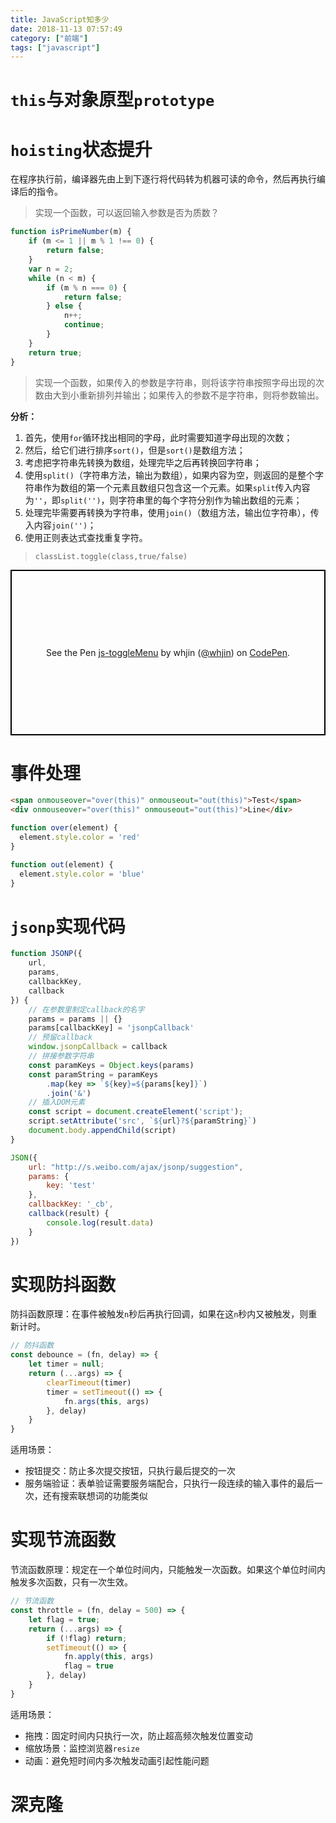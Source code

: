 ```yaml
---
title: JavaScript知多少
date: 2018-11-13 07:57:49
category: ["前端"]
tags: ["javascript"]
---
```


# `this`与对象原型`prototype` #

# `hoisting`状态提升 #

在程序执行前，编译器先由上到下逐行将代码转为机器可读的命令，然后再执行编译后的指令。

> 实现一个函数，可以返回输入参数是否为质数？

<!--more-->

```javascript
function isPrimeNumber(m) {
    if (m <= 1 || m % 1 !== 0) {
        return false;
    }
    var n = 2;
    while (n < m) {
        if (m % n === 0) {
            return false;
        } else {
            n++;
            continue;
        }
    }
    return true;
}
```

> 实现一个函数，如果传入的参数是字符串，则将该字符串按照字母出现的次数由大到小重新排列并输出；如果传入的参数不是字符串，则将参数输出。

**分析：**

1. 首先，使用`for`循环找出相同的字母，此时需要知道字母出现的次数；
2. 然后，给它们进行排序`sort()`，但是`sort()`是数组方法；
3. 考虑把字符串先转换为数组，处理完毕之后再转换回字符串；
4. 使用`split()`（字符串方法，输出为数组），如果内容为空，则返回的是整个字符串作为数组的第一个元素且数组只包含这一个元素。如果`split`传入内容为`''`，即`split('')`，则字符串里的每个字符分别作为输出数组的元素；
5. 处理完毕需要再转换为字符串，使用`join()`（数组方法，输出位字符串），传入内容`join('')`；
6. 使用正则表达式查找重复字符。

> `classList.toggle(class,true/false)`

<p class="codepen" data-height="365" data-theme-id="0" data-default-tab="html,result" data-user="whjin" data-slug-hash="MRdePN" style="height: 265px; box-sizing: border-box; display: flex; align-items: center; justify-content: center; border: 2px solid black; margin: 1em 0; padding: 1em;" data-pen-title="js-toggleMenu">
  <span>See the Pen <a href="https://codepen.io/whjin/pen/MRdePN/">
  js-toggleMenu</a> by whjin (<a href="https://codepen.io/whjin">@whjin</a>)
  on <a href="https://codepen.io">CodePen</a>.</span>
</p>
<script async src="https://static.codepen.io/assets/embed/ei.js"></script>

# 事件处理 #

```html
<span onmouseover="over(this)" onmouseout="out(this)">Test</span>
<div onmouseover="over(this)" onmouseout="out(this)">Line</div>
```

```javascript
function over(element) {
  element.style.color = 'red'
}

function out(element) {
  element.style.color = 'blue'
}
```

# `jsonp`实现代码 #

```javascript
function JSONP({
    url,
    params,
    callbackKey,
    callback
}) {
    // 在参数里制定callback的名字
    params = params || {}
    params[callbackKey] = 'jsonpCallback'
    // 预留callback
    window.jsonpCallback = callback
    // 拼接参数字符串
    const paramKeys = Object.keys(params)
    const paramString = paramKeys
        .map(key => `${key}=${params[key]}`)
        .join('&')
    // 插入DOM元素
    const script = document.createElement('script');
    script.setAttribute('src', `${url}?${paramString}`)
    document.body.appendChild(script)
}

JSON({
    url: "http://s.weibo.com/ajax/jsonp/suggestion",
    params: {
        key: 'test'
    },
    callbackKey: '_cb',
    callback(result) {
        console.log(result.data)
    }
})
```

# 实现防抖函数 #

防抖函数原理：在事件被触发`n`秒后再执行回调，如果在这`n`秒内又被触发，则重新计时。

```javascript
// 防抖函数
const debounce = (fn, delay) => {
    let timer = null;
    return (...args) => {
        clearTimeout(timer)
        timer = setTimeout(() => {
            fn.args(this, args)
        }, delay)
    }
}
```

适用场景：

- 按钮提交：防止多次提交按钮，只执行最后提交的一次
- 服务端验证：表单验证需要服务端配合，只执行一段连续的输入事件的最后一次，还有搜索联想词的功能类似

# 实现节流函数 #

节流函数原理：规定在一个单位时间内，只能触发一次函数。如果这个单位时间内触发多次函数，只有一次生效。  

```javascript
// 节流函数
const throttle = (fn, delay = 500) => {
    let flag = true;
    return (...args) => {
        if (!flag) return;
        setTimeout(() => {
            fn.apply(this, args)
            flag = true
        }, delay)
    }
}
```

适用场景：

- 拖拽：固定时间内只执行一次，防止超高频次触发位置变动
- 缩放场景：监控浏览器`resize`
- 动画：避免短时间内多次触发动画引起性能问题

# 深克隆 #

